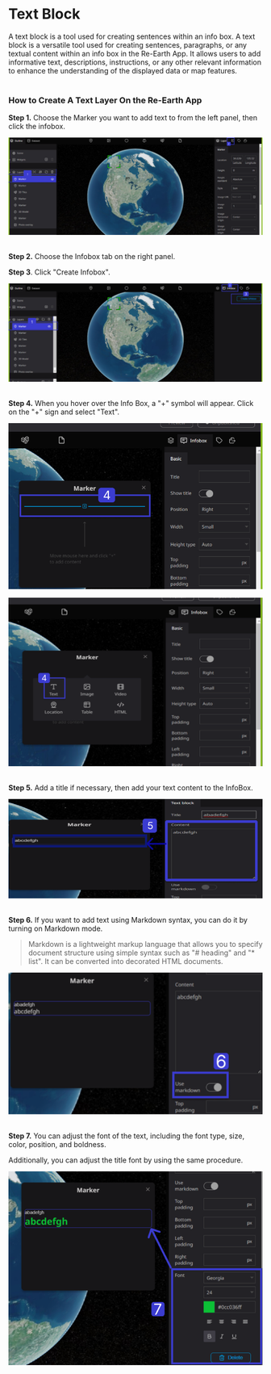 # Text Block

A text block is a tool used for creating sentences within an info box. A text block is a versatile tool used for creating sentences, paragraphs, or any textual content within an info box in the Re-Earth App. It allows users to add informative text, descriptions, instructions, or any other relevant information to enhance the understanding of the displayed data or map features.
<br>
<br>

### How to Create A Text Layer On the Re-Earth App

**Step 1.** Choose the Marker you want to add text to from the left panel, then click the infobox.

![Untitled](Text%20Block%20080e66fb9b6740f69df9218402fa763f/Untitled.png)
<br>
<br>

**Step 2.** Choose the Infobox tab on the right panel.

**Step 3**. Click "Create Infobox".

![Untitled](Text%20Block%20080e66fb9b6740f69df9218402fa763f/Untitled%201.png)
<br>
<br>

**Step 4.** When you hover over the Info Box, a "+" symbol will appear. Click on the "+" sign and select "Text".

![Untitled](Text%20Block%20080e66fb9b6740f69df9218402fa763f/Untitled%202.png)

![Untitled](Text%20Block%20080e66fb9b6740f69df9218402fa763f/Untitled%203.png)
<br>
<br>

**Step 5.** Add a title if necessary, then add your text content to the InfoBox.

![Untitled](Text%20Block%20080e66fb9b6740f69df9218402fa763f/Untitled%204.png)
<br>
<br>

**Step 6.** If you want to add text using Markdown syntax, you can do it by turning on Markdown mode.

> Markdown is a lightweight markup language that allows you to specify document structure using simple syntax such as "# heading" and "* list". It can be converted into decorated HTML documents.
> 

![Untitled](Text%20Block%20080e66fb9b6740f69df9218402fa763f/Untitled%205.png)
<br>
<br>

**Step 7.** You can adjust the font of the text, including the font type, size, color, position, and boldness. 

Additionally, you can adjust the title font by using the same procedure.

![Group 2.png](Text%20Block%20080e66fb9b6740f69df9218402fa763f/Group_2.png)
